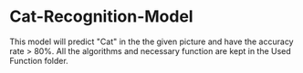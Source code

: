 # Cat-Recognition-Model
This model will predict "Cat" in the the given picture and have the accuracy rate > 80%.
All the algorithms and necessary function are kept in the Used Function folder.